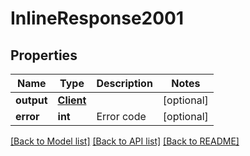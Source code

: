 # InlineResponse2001

## Properties
Name | Type | Description | Notes
------------ | ------------- | ------------- | -------------
**output** | [**Client**](Client.md) |  | [optional] 
**error** | **int** | Error code | [optional] 

[[Back to Model list]](../README.md#documentation-for-models) [[Back to API list]](../README.md#documentation-for-api-endpoints) [[Back to README]](../README.md)

